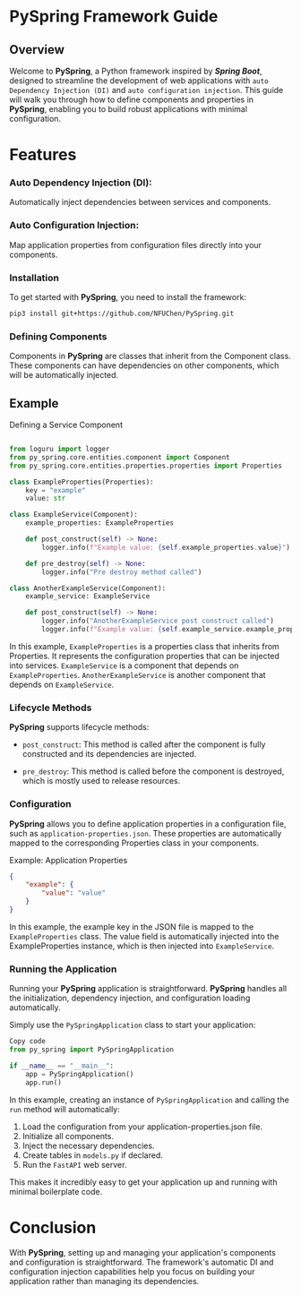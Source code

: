 # PySpring Framework Guide

## Overview

Welcome to **PySpring**, a Python framework inspired by ***Spring Boot***, designed to streamline the development of web applications with `auto Dependency Injection (DI)` and `auto configuration injection`. This guide will walk you through how to define components and properties in **PySpring**, enabling you to build robust applications with minimal configuration.

# Features

### Auto Dependency Injection (DI): 
Automatically inject dependencies between services and components.

### Auto Configuration Injection: 
Map application properties from configuration files directly into your components.

### Installation
To get started with **PySpring**, you need to install the framework:

```bash
pip3 install git+https://github.com/NFUChen/PySpring.git
```

### Defining Components
Components in **PySpring** are classes that inherit from the Component class. These components can have dependencies on other components, which will be automatically injected.

## Example

Defining a Service Component
```python

from loguru import logger
from py_spring.core.entities.component import Component
from py_spring.core.entities.properties.properties import Properties

class ExampleProperties(Properties):
    key = "example"
    value: str

class ExampleService(Component):
    example_properties: ExampleProperties

    def post_construct(self) -> None:
        logger.info(f"Example value: {self.example_properties.value}")

    def pre_destroy(self) -> None:
        logger.info("Pre destroy method called")

class AnotherExampleService(Component):
    example_service: ExampleService

    def post_construct(self) -> None:
        logger.info("AnotherExampleService post construct called")
        logger.info(f"Example value: {self.example_service.example_properties.value}")
```

In this example, `ExampleProperties` is a properties class that inherits from Properties. It represents the configuration properties that can be injected into services.
`ExampleService` is a component that depends on `ExampleProperties`.
`AnotherExampleService` is another component that depends on `ExampleService`.

### Lifecycle Methods
**PySpring** supports lifecycle methods:

- `post_construct`: This method is called after the component is fully constructed and its dependencies are injected.

- `pre_destroy`: This method is called before the component is destroyed, which is mostly used to release resources.

### Configuration
**PySpring** allows you to define application properties in a configuration file, such as `application-properties.json`. These properties are automatically mapped to the corresponding Properties class in your components.

Example: Application Properties
```json
{
    "example": {
        "value": "value"
    }
}
```
In this example, the example key in the JSON file is mapped to the `ExampleProperties` class. The value field is automatically injected into the ExampleProperties instance, which is then injected into `ExampleService`.

### Running the Application
Running your **PySpring** application is straightforward. **PySpring** handles all the initialization, dependency injection, and configuration loading automatically.

Simply use the `PySpringApplication` class to start your application:

```python
Copy code
from py_spring import PySpringApplication

if __name__ == "__main__":
    app = PySpringApplication()
    app.run()
```

In this example, creating an instance of `PySpringApplication` and calling the `run` method will automatically:

1. Load the configuration from your application-properties.json file.
2. Initialize all components.
3. Inject the necessary dependencies.
4. Create tables in `models.py` if declared.
5. Run the `FastAPI` web server.

This makes it incredibly easy to get your application up and running with minimal boilerplate code.

# Conclusion

With **PySpring**, setting up and managing your application's components and configuration is straightforward. The framework's automatic DI and configuration injection capabilities help you focus on building your application rather than managing its dependencies.